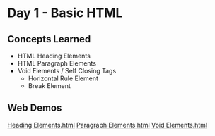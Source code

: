 # Day 1 - Basic HTML
## Concepts Learned
- HTML Heading Elements
- HTML Paragraph Elements
- Void Elements / Self Closing Tags
  - Horizontal Rule Element
  - Break Element
## Web Demos
[Heading Elements.html](https://chaitanyakrishnakumar.github.io/web-kitchen/Day001/heading_elements.html)
[Paragraph Elements.html](https://chaitanyakrishnakumar.github.io/web-kitchen/Day001/paragraph_elements.html)
[Void Elements.html](https://chaitanyakrishnakumar.github.io/web-kitchen/Day001/void_elements.html)
